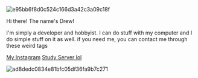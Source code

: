 ![e95bb6f8d0c524c166d3a42c3a09c18f](https://github.com/takt-jin/takt-jin/assets/119732698/db2141b9-fd35-41a2-a866-055f4f70f993)



Hi there! The name's Drew!

I'm simply a developer and hobbyist. I can do stuff with my computer and I do simple stuff on it as well.
if you need me, you can contact me through these weird tags

[My Instagram](https://www.instagram.com/minnablemins/)
[Study Server lol](https://discord.gg/Dnmn3PEzhQ)


![ad8dedc0834e81bfc05df36fa9b7c271](https://github.com/takt-jin/takt-jin/assets/119732698/e1d050b9-e183-4cc7-a7bb-6d08c39053db)
